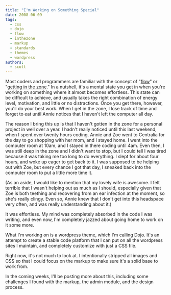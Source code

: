 ```yaml
---
title: "I'm Working on Something Special"
date: 2008-06-09
tags:
  - css
  - dojo
  - flow
  - inthezone
  - markup
  - standards
  - themes
  - wordpress
authors:
  - scott
---
```


Most coders and programmers are familiar with the concept of "[flow](http://en.wikipedia.org/wiki/Flow_%28psychology%29)" or "[getting in the zone](http://www.time.com/time/magazine/article/0,9171,1147173,00.html)." In a nutshell, it's a mental state you get in when you're working on something where it almost becomes effortless. This state can be difficult to achieve, and usually takes the right combination of energy level, motivation, and little or no distractions. Once you get there, however, you'll do your best work. When I get in the zone, I lose track of time and forget to eat until Annie notices that I haven't left the computer all day.

The reason I bring this up is that I haven't gotten in the zone for a personal project in well over a year. I hadn't really noticed until this last weekend, when I spent over twenty hours coding. Annie and Zoe went to Centralia for the day to go shopping with her mom, and I stayed home. I went into the computer room at 10am, and I stayed in there coding until 4am. Even then, I was still deep in the zone and I didn't want to stop, but I could tell I was tired because it was taking me too long to do everything. I slept for about four hours, and woke up eager to get back to it. I was supposed to be helping out with Zoe, but every chance I got that day, I sneaked back into the computer room to put a little more time it.

(As an aside, I would like to mention that my lovely wife is awesome. I felt terrible that I wasn't helping out as much as I should, especially given that Zoe is both teething and recovering from an ear infection at the moment, so she's really clingy. Even so, Annie knew that I don't get into this headspace very often, and was really understanding about it.)

It was effortless. My mind was completely absorbed in the code I was writing, and even now, I'm completely jazzed about going home to work on it some more.

What I'm working on is a wordpress theme, which I'm calling Dojo. It's an attempt to create a stable code platform that I can put on all the wordpress sites I maintain, and completely customize with just a CSS file.

Right now, it's not much to look at. I intentionally stripped all images and CSS so that I could focus on the markup to make sure it's a solid base to work from.

In the coming weeks, I'll be posting more about this, including some challenges I found with the markup, the admin module, and the design process.
